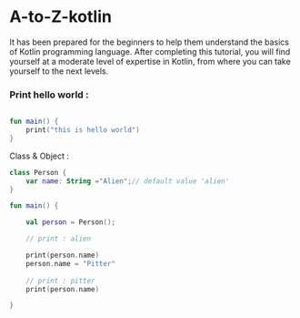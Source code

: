 # A-to-Z-kotlin
 It has been prepared for the beginners to help them understand the basics of Kotlin programming language. After completing this tutorial, you will find yourself at a moderate level of expertise in Kotlin, from where you can take yourself to the next levels.


### Print hello world :

```kotlin

fun main() {
    print("this is hello world")
}

```

Class & Object : 

```kotlin
class Person {
    var name: String ="Alien";// default value 'alien'
}

fun main() {

    val person = Person();

    // print : alien

    print(person.name)
    person.name = "Pitter"
    
    // print : pitter
    print(person.name)

}
```
